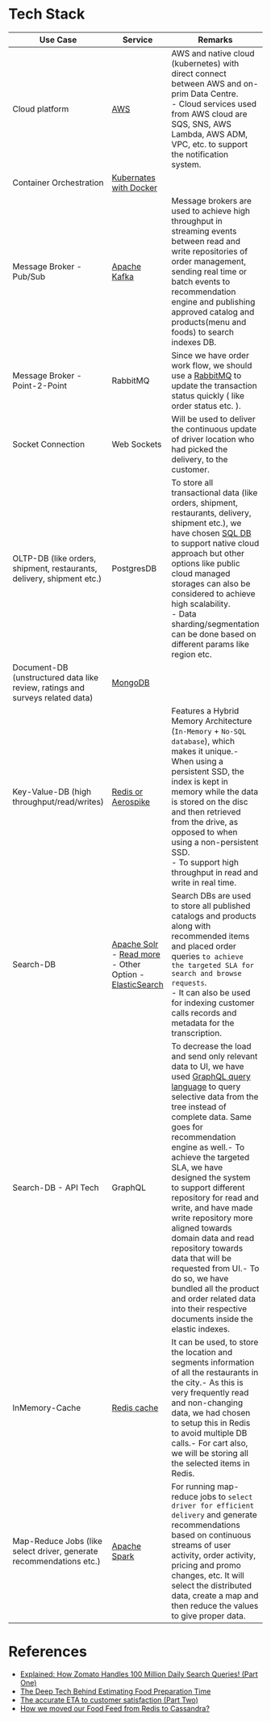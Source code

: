 # Tech Stack

| Use Case                                                                      | Service                                                                                                                                                                                                                                                                  | Remarks                                                                                                                                                                                                                                                                                                                                                                                                                                                                                                                                                                                                                    |
|-------------------------------------------------------------------------------|--------------------------------------------------------------------------------------------------------------------------------------------------------------------------------------------------------------------------------------------------------------------------|----------------------------------------------------------------------------------------------------------------------------------------------------------------------------------------------------------------------------------------------------------------------------------------------------------------------------------------------------------------------------------------------------------------------------------------------------------------------------------------------------------------------------------------------------------------------------------------------------------------------------|
| Cloud platform                                                                | [AWS](../2_AWSServices/Readme.md)                                                                                                                                                                                                                                        | AWS and native cloud (kubernetes) with direct connect between AWS and on-prim Data Centre. <br/>- Cloud services used from AWS cloud are SQS, SNS, AWS Lambda, AWS ADM, VPC, etc. to support the notification system.                                                                                                                                                                                                                                                                                                                                                                                                      |
| Container Orchestration                                                       | [Kubernates with Docker](../9_ContainerOrchestrationServices/Readme.md)                                                                                                                                                                                                  |                                                                                                                                                                                                                                                                                                                                                                                                                                                                                                                                                                                                                            |
| Message Broker - Pub/Sub                                                      | [Apache Kafka](../5_MessageBrokers/Kafka/Readme.md)                                                                                                                                                                                                                      | Message brokers are used to achieve high throughput in streaming events between read and write repositories of order management, sending real time or batch events to recommendation engine and publishing approved catalog and products(menu and foods) to search indexes DB.                                                                                                                                                                                                                                                                                                                                             |
| Message Broker - Point-2-Point                                                | RabbitMQ                                                                                                                                                                                                                                                                 | Since we have order work flow, we should use a [RabbitMQ](../../5_MessageBrokers/RabbitMQ.md) to update the transaction status quickly ( like order status etc. ).                                                                                                                                                                                                                                                                                                                                                                                                                                                         |
| Socket Connection                                                             | Web Sockets                                                                                                                                                                                                                                                              | Will be used to deliver the continuous update of driver location who had picked the delivery, to the customer.                                                                                                                                                                                                                                                                                                                                                                                                                                                                                                             |
| OLTP-DB (like orders, shipment, restaurants, delivery, shipment etc.)         | PostgresDB                                                                                                                                                                                                                                                               | To store all transactional data (like orders, shipment, restaurants, delivery, shipment etc.), we have chosen [SQL DB](../../3_DatabaseServices/SQL-Databases/Readme.md) to support native cloud approach but other options like public cloud managed storages can also be considered to achieve high scalability.<br/>- Data sharding/segmentation can be done based on different params like region etc.                                                                                                                                                                                                                 |
| Document-DB (unstructured data like review, ratings and surveys related data) | [MongoDB](../3_DatabaseServices/NoSQL-Databases/MongoDB/Readme.md)                                                                                                                                                                                                       |                                                                                                                                                                                                                                                                                                                                                                                                                                                                                                                                                                                                                            |
| Key-Value-DB (high throughput/read/writes)                                    | [Redis or Aerospike](../3_DatabaseServices/In-Memory-DB/AeroSpike.md)                                                                                                                                                                                                    | Features a Hybrid Memory Architecture (`In-Memory` + `No-SQL database`), which makes it unique.- When using a persistent SSD, the index is kept in memory while the data is stored on the disc and then retrieved from the drive, as opposed to when using a non-persistent SSD.<br/>- To support high throughput in read and write in real time.                                                                                                                                                                                                                                                                          |
| Search-DB                                                                     | [Apache Solr](../3_DatabaseServices/Search-Databases/ApacheSolr.md)<br/>- [Read more](https://blog.zomato.com/explained-how-zomato-handles-100-million-daily-search-queries-p1)<br/>- Other Option - [ElasticSearch](../../3_DatabaseServices/Search-Databases/ElasticSearch/Readme.md) | Search DBs are used to store all published catalogs and products along with recommended items and placed order queries `to achieve the targeted SLA for search and browse requests`.<br/>- It can also be used for indexing customer calls records and metadata for the transcription.                                                                                                                                                                                                                                                                                                                                     |
| Search-DB - API Tech                                                          | GraphQL                                                                                                                                                                                                                                                                  | To decrease the load and send only relevant data to UI, we have used [GraphQL query language](../../8_APITechOptions/GraphQL.md) to query selective data from the tree instead of complete data. Same goes for recommendation engine as well.- To achieve the targeted SLA, we have designed the system to support different repository for read and write, and have made write repository more aligned towards domain data and read repository towards data that will be requested from UI.- To do so, we have bundled all the product and order related data into their respective documents inside the elastic indexes. |
| InMemory-Cache                                                                | [Redis cache](../3_DatabaseServices/In-Memory-DB/Redis/Readme.md)                                                                                                                                                                                                        | It can be used, to store the location and segments information of all the restaurants in the city.- As this is very frequently read and non-changing data, we had chosen to setup this in Redis to avoid multiple DB calls.- For cart also, we will be storing all the selected items in Redis.                                                                                                                                                                                                                                                                                                                            |
| Map-Reduce Jobs (like select driver, generate recommendations etc.)           | [Apache Spark](../6_BigDataServices/ETLServices/ApacheSpark.md)                                                                                                                                                                                                          | For running map-reduce jobs to `select driver for efficient delivery` and generate recommendations based on continuous streams of user activity, order activity, pricing and promo changes, etc. It will select the distributed data, create a map and then reduce the values to give proper data.                                                                                                                                                                                                                                                                                                                         |

# References
- [Explained: How Zomato Handles 100 Million Daily Search Queries! (Part One)](https://blog.zomato.com/explained-how-zomato-handles-100-million-daily-search-queries-p1)
- [The Deep Tech Behind Estimating Food Preparation Time](https://blog.zomato.com/food-preparation-time)
- [The accurate ETA to customer satisfaction (Part Two)](https://blog.zomato.com/the-accurate-eta-to-customer-satisfaction-part-two)
- [How we moved our Food Feed from Redis to Cassandra?](https://blog.zomato.com/how-we-moved-our-food-feed-from-redis-to-cassandra)